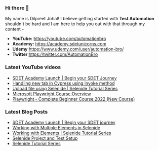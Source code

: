 ### Hi there 👋

My name is Dilpreet Johal! I believe getting started with **Test Automation** shouldn't be hard and I am here to help you out with that through my content -

- **YouTube:** https://youtube.com/automationbro
- **Academy:** https://academy.sdetunicorns.com
- **Udemy** https://www.udemy.com/user/automation-bro/
- **Twitter** https://twitter.com/AutomationBro

### Latest YouTube videos

<!-- YOUTUBE-VIDEOS-LIST:START -->
- [SDET Academy Launch | Begin your SDET Journey](https://www.youtube.com/watch?v=hzwPg8LEOY8)
- [Handling new tab in Cypress using Invoke method](https://www.youtube.com/watch?v=SLhg0yKZFy8)
- [Upload file using Selenide | Selenide Tutorial Series](https://www.youtube.com/watch?v=MA8QC4Eoaps)
- [Microsoft Playwright Course Overview](https://www.youtube.com/watch?v=OfSsQrle8T4)
- [Playwright - Complete Beginner Course 2022 &lpar;New Course&rpar;](https://www.youtube.com/watch?v=3lqJrwJJ-AM)
<!-- YOUTUBE-VIDEOS-LIST:END -->


### Latest Blog Posts
<!-- BLOG-POST-LIST:START -->
- [SDET Academy Launch | Begin your SDET journey](https://automationbro.com/blog/sdet-unicorns-academy-launch/?utm_source=rss&utm_medium=rss&utm_campaign=sdet-unicorns-academy-launch)
- [Working with Multiple Elements in Selenide](https://automationbro.com/blog/multiple-elements-selenide/?utm_source=rss&utm_medium=rss&utm_campaign=multiple-elements-selenide)
- [Working with Elements | Selenide Tutorial Series](https://automationbro.com/blog/selenide-working-with-elements/?utm_source=rss&utm_medium=rss&utm_campaign=selenide-working-with-elements)
- [Selenide Project and Test Setup](https://automationbro.com/blog/selenide-project-and-test-setup/?utm_source=rss&utm_medium=rss&utm_campaign=selenide-project-and-test-setup)
- [Selenide Tutorial Series](https://automationbro.com/blog/selenide-tutorial-series/?utm_source=rss&utm_medium=rss&utm_campaign=selenide-tutorial-series)
<!-- BLOG-POST-LIST:END -->
